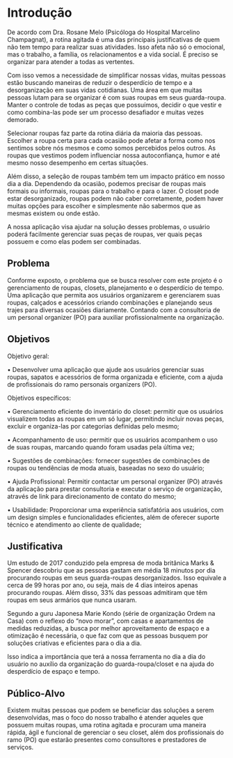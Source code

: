 # Introdução

De acordo com Dra. Rosane Melo (Psicóloga do Hospital Marcelino Champagnat), a rotina agitada é uma das principais justificativas de quem não tem tempo para realizar suas atividades. Isso afeta não só o emocional, mas o trabalho, a família, os relacionamentos e a vida social. É preciso se organizar para atender a todas as vertentes.

Com isso vemos a necessidade de simplificar nossas vidas, muitas pessoas estão buscando maneiras de reduzir o desperdício de tempo e a desorganização em suas vidas cotidianas. Uma área em que muitas pessoas lutam para se organizar é com suas roupas em seus guarda-roupa. Manter o controle de todas as peças que possuímos, decidir o que vestir e como combina-las pode ser um processo desafiador e muitas vezes demorado.

Selecionar roupas faz parte da rotina diária da maioria das pessoas. Escolher a roupa certa para cada ocasião pode afetar a forma como nos sentimos sobre nós mesmos e como somos percebidos pelos outros. As roupas que vestimos podem influenciar nossa autoconfiança, humor e até mesmo nosso desempenho em certas situações.

Além disso, a seleção de roupas também tem um impacto prático em nosso dia a dia. Dependendo da ocasião, podemos precisar de roupas mais formais ou informais, roupas para o trabalho e para o lazer. O closet pode estar desorganizado, roupas podem não caber corretamente, podem haver muitas opções para escolher e simplesmente não sabermos que as mesmas existem ou onde estão.

A nossa aplicação visa ajudar na solução desses problemas, o usuário poderá facilmente gerenciar suas peças de roupas, ver quais peças possuem e como elas podem ser combinadas.

## Problema

Conforme exposto, o problema que se busca resolver com este projeto é o gerenciamento de roupas, closets, planejamento e o desperdício de tempo. Uma aplicação que permita aos usuários organizarem e gerenciarem suas roupas, calçados e acessórios criando combinações e planejando seus trajes para diversas ocasiões diariamente. Contando com a consultoria de um personal organizer (PO) para auxiliar profissionalmente na organização. 

## Objetivos

Objetivo geral:

•	Desenvolver uma aplicação que ajude aos usuários gerenciar suas roupas, sapatos e acessórios de forma organizada e eficiente, com a ajuda de profissionais do ramo personais organizers (PO).

Objetivos específicos:

•	Gerenciamento eficiente do inventário do closet: permitir que os usuários visualizem todas as roupas em um só lugar, permitindo incluir novas peças, excluir e organiza-las por categorias definidas pelo mesmo;

•	Acompanhamento de uso: permitir que os usuários acompanhem o uso de suas roupas, marcando quando foram usadas pela última vez;

•	Sugestões de combinações: fornecer sugestões de combinações de roupas ou tendências de moda atuais, baseadas no sexo do usuário;

•	Ajuda Profissional: Permitir contactar um personal organizer (PO) através da aplicação para prestar consultoria e executar o serviço de organização, através de link para direcionamento de contato do mesmo;

•	Usabilidade: Proporcionar uma experiência satisfatória aos usuários, com um design simples e funcionalidades eficientes, além de oferecer suporte técnico e atendimento ao cliente de qualidade;

## Justificativa

Um estudo de 2017 conduzido pela empresa de moda britânica Marks & Spencer descobriu que as pessoas gastam em média 18 minutos por dia procurando roupas em seus guarda-roupas desorganizados. Isso equivale a cerca de 99 horas por ano, ou seja, mais de 4 dias inteiros apenas procurando roupas. Além disso, 33% das pessoas admitiram que têm roupas em seus armários que nunca usaram. 

Segundo a guru Japonesa Marie Kondo (série de organização Ordem na Casa) com o reflexo do “novo morar”, com casas e apartamentos de medidas reduzidas, a busca por melhor aproveitamento de espaço e a otimização é necessária, o que faz com que as pessoas busquem por soluções criativas e eficientes para o dia a dia.

Isso indica a importância que terá a nossa ferramenta no dia a dia do usuário no auxílio da organização do guarda-roupa/closet e na ajuda do desperdício de espaço e tempo.

## Público-Alvo

Existem muitas pessoas que podem se beneficiar das soluções a serem desenvolvidas, mas o foco do nosso trabalho é atender aqueles que possuem muitas roupas, uma rotina agitada e procuram uma maneira rápida, ágil e funcional de gerenciar o seu closet, além dos profissionais do ramo (PO) que estarão presentes como consultores e prestadores de serviços. 
